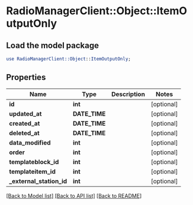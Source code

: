 # RadioManagerClient::Object::ItemOutputOnly

## Load the model package
```perl
use RadioManagerClient::Object::ItemOutputOnly;
```

## Properties
Name | Type | Description | Notes
------------ | ------------- | ------------- | -------------
**id** | **int** |  | [optional] 
**updated_at** | **DATE_TIME** |  | [optional] 
**created_at** | **DATE_TIME** |  | [optional] 
**deleted_at** | **DATE_TIME** |  | [optional] 
**data_modified** | **int** |  | [optional] 
**order** | **int** |  | [optional] 
**templateblock_id** | **int** |  | [optional] 
**templateitem_id** | **int** |  | [optional] 
**_external_station_id** | **int** |  | [optional] 

[[Back to Model list]](../README.md#documentation-for-models) [[Back to API list]](../README.md#documentation-for-api-endpoints) [[Back to README]](../README.md)



